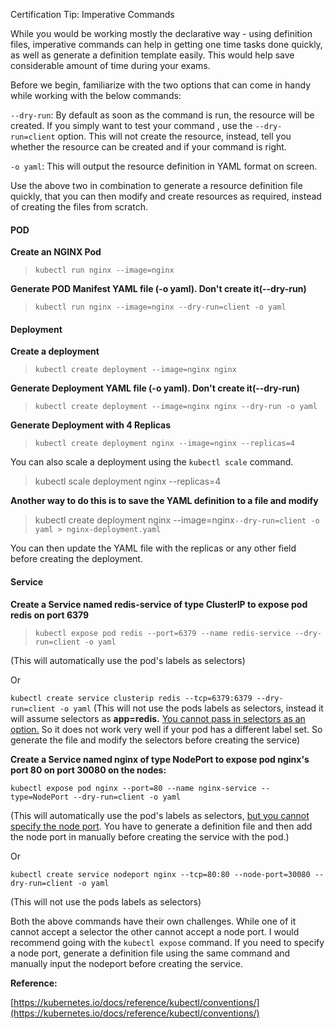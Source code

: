 
Certification Tip: Imperative Commands

While you would be working mostly the declarative way - using definition files, imperative commands can help in getting one time tasks done quickly, as well as generate a definition template easily. This would help save considerable amount of time during your exams.

Before we begin, familiarize with the two options that can come in handy while working with the below commands:

`--dry-run`: By default as soon as the command is run, the resource will be created. If you simply want to test your command , use the `--dry-run=client` option. This will not create the resource, instead, tell you whether the resource can be created and if your command is right.

`-o yaml`: This will output the resource definition in YAML format on screen.

  

Use the above two in combination to generate a resource definition file quickly, that you can then modify and create resources as required, instead of creating the files from scratch.

  

#### POD

**Create an NGINX Pod**

> `kubectl run nginx --image=nginx`

**Generate POD Manifest YAML file (-o yaml). Don't create it(--dry-run)**

> `kubectl run nginx --image=nginx --dry-run=client -o yaml`

#### Deployment

**Create a deployment**

> `kubectl create deployment --image=nginx nginx`

  

**Generate Deployment YAML file (-o yaml). Don't create it(--dry-run)**

> `kubectl create deployment --image=nginx nginx --dry-run -o yaml`

  

**Generate Deployment with 4 Replicas**

> `kubectl create deployment nginx --image=nginx --replicas=4`

  

You can also scale a deployment using the `kubectl scale` command.

> kubectl scale deployment nginx --replicas=4

  

**Another way to do this is to save the YAML definition to a file and modify**

> kubectl create deployment nginx --image=nginx`--dry-run=client -o yaml > nginx-deployment.yaml`

  

You can then update the YAML file with the replicas or any other field before creating the deployment.

  

#### Service

**Create a Service named redis-service of type ClusterIP to expose pod redis on port 6379**

>`kubectl expose pod redis --port=6379 --name redis-service --dry-run=client -o yaml`

(This will automatically use the pod's labels as selectors)

Or

`kubectl create service clusterip redis --tcp=6379:6379 --dry-run=client -o yaml` (This will not use the pods labels as selectors, instead it will assume selectors as **app=redis.** [You cannot pass in selectors as an option.](https://github.com/kubernetes/kubernetes/issues/46191) So it does not work very well if your pod has a different label set. So generate the file and modify the selectors before creating the service)

  

**Create a Service named nginx of type NodePort to expose pod nginx's port 80 on port 30080 on the nodes:**

`kubectl expose pod nginx --port=80 --name nginx-service --type=NodePort --dry-run=client -o yaml`

(This will automatically use the pod's labels as selectors, [but you cannot specify the node port](https://github.com/kubernetes/kubernetes/issues/25478). You have to generate a definition file and then add the node port in manually before creating the service with the pod.)

Or

`kubectl create service nodeport nginx --tcp=80:80 --node-port=30080 --dry-run=client -o yaml`

(This will not use the pods labels as selectors)

Both the above commands have their own challenges. While one of it cannot accept a selector the other cannot accept a node port. I would recommend going with the `kubectl expose` command. If you need to specify a node port, generate a definition file using the same command and manually input the nodeport before creating the service.

  

**Reference:**

[https://kubernetes.io/docs/reference/kubectl/conventions/](https://kubernetes.io/docs/reference/kubectl/conventions/)